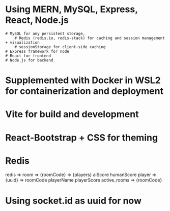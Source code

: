 # Using MERN, MySQL, Express, React, Node.js
    # MySQL for any persistent storage, 
        # Redis (redis.io, redis-stack) for caching and session management + visualization
        # sessionStorage for client-side caching
    # Express framework for node
    # React for frontend
    # Node.js for backend
# Supplemented with Docker in WSL2 for containerization and deployment
# Vite for build and development
# React-Bootstrap + CSS for theming


# Redis #
redis => 
    room =>
        {roomCode} =>
            {players}
            aiScore
            humanScore
    player => 
        {uuid} =>
            roomCode
            playerName
            playerScore
    active_rooms =>
        {roomCode}
# Using socket.id as uuid for now